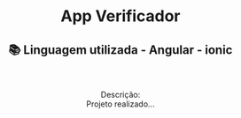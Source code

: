 <h1 align="center"> App Verificador </h1>

<h2 align="center"> 

  📚 Linguagem utilizada - Angular - ionic
 </h2>
<br>
<p align="center"> 
    Descrição:
    <br>
    Projeto realizado...
</p
<hr>
